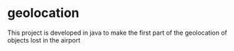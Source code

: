 # geolocation
This project is developed in java to make the first part of the geolocation of objects lost in the airport
